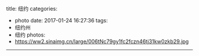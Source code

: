 title: 纽约
categories:
  - photo
date: 2017-01-24 16:27:36
tags:
- 纽约州
- 纽约
photos:
- https://ww2.sinaimg.cn/large/006tNc79gy1fc2fczn46tj31kw0zkb29.jpg
---
